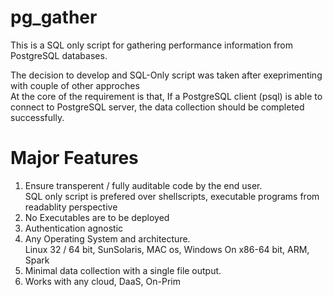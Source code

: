 # pg_gather
This is a SQL only script for gathering performance information from PostgreSQL databases.

The decision to develop and SQL-Only script was taken after exeprimenting with couple of other approches <br>
At the core of the requirement is that, If a PostgreSQL client (psql) is able to connect to PostgreSQL server, the data collection should be completed successfully.

# Major Features
1. Ensure transperent / fully auditable code by the end user.<br>
   SQL only script is prefered over shellscripts, executable programs from readablity perspective
2. No Executables are to be deployed
3. Authentication agnostic
4. Any Operating System and architecture.<br>
   Linux 32 / 64 bit, SunSolaris, MAC os, Windows On x86-64 bit, ARM, Spark 
5. Minimal data collection with a single file output.
6. Works with any cloud, DaaS, On-Prim 

